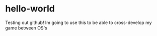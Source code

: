 # hello-world
Testing out github!
Im going to use this to be able to cross-develop my game between OS's
